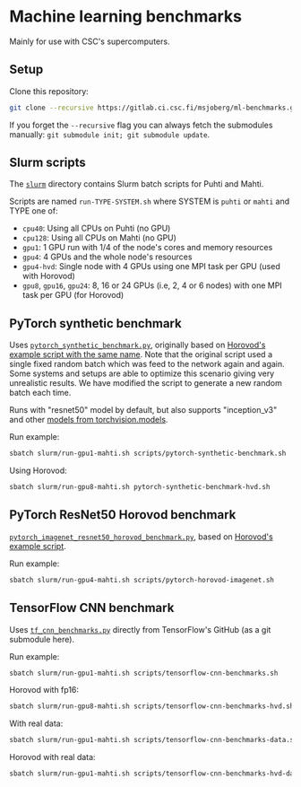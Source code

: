 # Machine learning benchmarks

Mainly for use with CSC's supercomputers.

## Setup

Clone this repository:

```bash
git clone --recursive https://gitlab.ci.csc.fi/msjoberg/ml-benchmarks.git
```

If you forget the `--recursive` flag you can always fetch the submodules
manually: `git submodule init; git submodule update`.

## Slurm scripts

The [`slurm`](slurm) directory contains Slurm batch scripts for Puhti and Mahti.

Scripts are named `run-TYPE-SYSTEM.sh` where SYSTEM is `puhti` or `mahti` and
TYPE one of:

- `cpu40`: Using all CPUs on Puhti (no GPU)
- `cpu128`: Using all CPUs on Mahti (no GPU)
- `gpu1`: 1 GPU run with 1/4 of the node's cores and memory resources
- `gpu4`: 4 GPUs and the whole node's resources
- `gpu4-hvd`: Single node with 4 GPUs using one MPI task per GPU (used with Horovod)
- `gpu8`, `gpu16`, `gpu24`: 8, 16 or 24 GPUs (i.e, 2, 4 or 6 nodes) with one MPI
  task per GPU (for Horovod)

## PyTorch synthetic benchmark

Uses [`pytorch_synthetic_benchmark.py`](pytorch_synthetic_benchmark.py),
originally based on [Horovod's example script with the same name][1]. Note that
the original script used a single fixed random batch which was feed to the
network again and again. Some systems and setups are able to optimize this
scenario giving very unrealistic results. We have modified the script to
generate a new random batch each time.

Runs with "resnet50" model by default, but also supports "inception_v3" and
other [models from torchvision.models][2].

[1]: https://github.com/horovod/horovod/blob/master/examples/pytorch/pytorch_synthetic_benchmark.py
[2]: https://pytorch.org/vision/stable/models.html

Run example:

```bash
sbatch slurm/run-gpu1-mahti.sh scripts/pytorch-synthetic-benchmark.sh
```

Using Horovod:

```bash
sbatch slurm/run-gpu8-mahti.sh pytorch-synthetic-benchmark-hvd.sh
```

## PyTorch ResNet50 Horovod benchmark

[`pytorch_imagenet_resnet50_horovod_benchmark.py`](pytorch_imagenet_resnet50_horovod_benchmark.py),
based on [Horovod's example script][3].

[3]: https://github.com/horovod/horovod/blob/master/examples/pytorch/pytorch_imagenet_resnet50.py

Run example:

```bash
sbatch slurm/run-gpu4-mahti.sh scripts/pytorch-horovod-imagenet.sh
```


## TensorFlow CNN benchmark

Uses [`tf_cnn_benchmarks.py`][4] directly from TensorFlow's GitHub (as a git
submodule here).

[4]: tensorflow-benchmarks/scripts/tf_cnn_benchmarks/tf_cnn_benchmarks.py

Run example:

```bash
sbatch slurm/run-gpu1-mahti.sh scripts/tensorflow-cnn-benchmarks.sh
```

Horovod with fp16:

```bash
sbatch slurm/run-gpu8-mahti.sh scripts/tensorflow-cnn-benchmarks-hvd.sh
```

With real data:

```bash
sbatch slurm/run-gpu1-mahti.sh scripts/tensorflow-cnn-benchmarks-data.sh
```

Horovod with real data:
```bash
sbatch slurm/run-gpu1-mahti.sh scripts/tensorflow-cnn-benchmarks-hvd-data.sh
```
